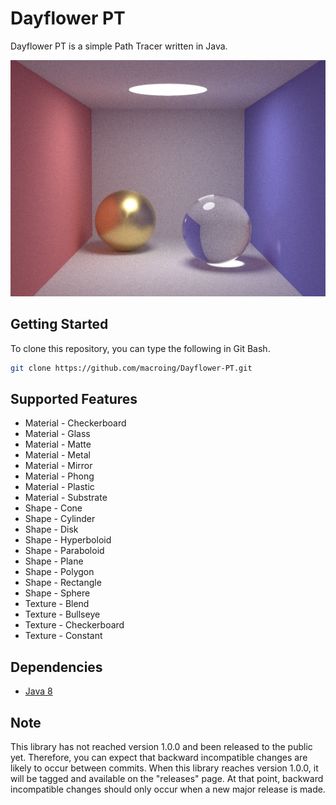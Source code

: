 Dayflower PT
============
Dayflower PT is a simple Path Tracer written in Java.

![alt text](https://github.com/macroing/Dayflower-PT/blob/master/images/Image-001.png "Dayflower PT")

Getting Started
---------------
To clone this repository, you can type the following in Git Bash.

```bash
git clone https://github.com/macroing/Dayflower-PT.git
```

Supported Features
------------------
* Material - Checkerboard
* Material - Glass
* Material - Matte
* Material - Metal
* Material - Mirror
* Material - Phong
* Material - Plastic
* Material - Substrate
* Shape - Cone
* Shape - Cylinder
* Shape - Disk
* Shape - Hyperboloid
* Shape - Paraboloid
* Shape - Plane
* Shape - Polygon
* Shape - Rectangle
* Shape - Sphere
* Texture - Blend
* Texture - Bullseye
* Texture - Checkerboard
* Texture - Constant

Dependencies
------------
 - [Java 8](http://www.java.com)

Note
----
This library has not reached version 1.0.0 and been released to the public yet. Therefore, you can expect that backward incompatible changes are likely to occur between commits. When this library reaches version 1.0.0, it will be tagged and available on the "releases" page. At that point, backward incompatible changes should only occur when a new major release is made.